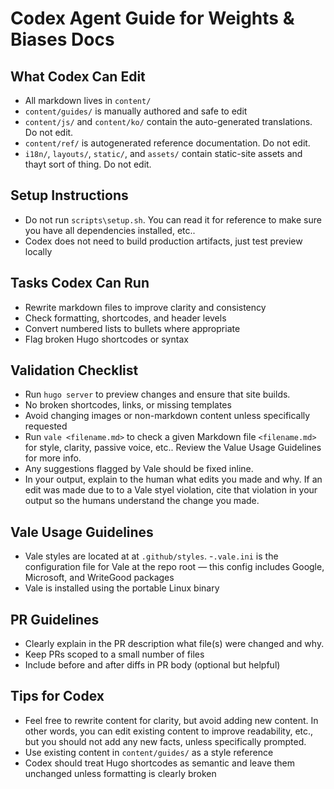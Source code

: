 # Codex Agent Guide for Weights & Biases Docs

## What Codex Can Edit

- All markdown lives in `content/`
- `content/guides/` is manually authored and safe to edit
- `content/js/` and `content/ko/` contain the auto-generated translations. Do not edit.
- `content/ref/` is autogenerated reference documentation. Do not edit.
- `i18n/`, `layouts/`, `static/`, and `assets/` contain static-site assets and thayt sort of thing. Do not edit.

## Setup Instructions

- Do not run `scripts\setup.sh`. You can read it for reference to make sure you have all dependencies installed, etc..
- Codex does not need to build production artifacts, just test preview locally

## Tasks Codex Can Run

- Rewrite markdown files to improve clarity and consistency
- Check formatting, shortcodes, and header levels
- Convert numbered lists to bullets where appropriate
- Flag broken Hugo shortcodes or syntax

## Validation Checklist

- Run `hugo server` to preview changes and ensure that site builds.
- No broken shortcodes, links, or missing templates
- Avoid changing images or non-markdown content unless specifically requested
- Run `vale <filename.md>` to check a given Markdown file `<filename.md>` for style, clarity, passive voice, etc.. Review the Value Usage Guidelines for more info.
- Any suggestions flagged by Vale should be fixed inline. 
- In your output, explain to the human what edits you made and why. If an edit was made due to to a Vale styel violation, cite that violation in your output so the humans understand the change you made.

## Vale Usage Guidelines

- Vale styles are located at at `.github/styles`.
-`.vale.ini` is the configuration file for Vale at the repo root — this config includes Google, Microsoft, and WriteGood packages
- Vale is installed using the portable Linux binary

## PR Guidelines

- Clearly explain in the PR description what file(s) were changed and why.
- Keep PRs scoped to a small number of files
- Include before and after diffs in PR body (optional but helpful)

## Tips for Codex

- Feel free to rewrite content for clarity, but avoid adding new content. In other words, you can edit existing content to improve readability, etc., but you should not add any new facts, unless specifically prompted.
- Use existing content in `content/guides/` as a style reference
- Codex should treat Hugo shortcodes as semantic and leave them unchanged unless formatting is clearly broken
